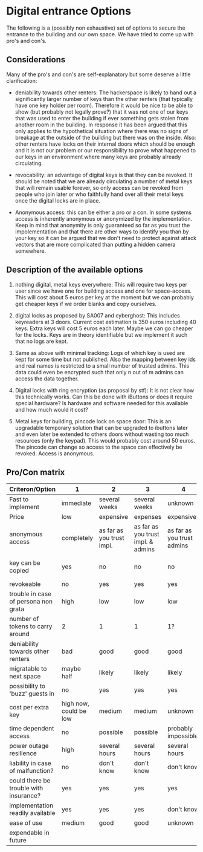 # Digital entrance Options

The following is a (possibly non exhaustive) set of options to secure the entrance to the building and our own space. We have tried to come up with pro's and con's.

## Considerations
Many of the pro's and con's are self-explanatory but some deserve a little clarification:

* deniability towards other renters:
The hackerspace is likely to hand out a significantly larger number of keys than the other renters (that typically have one key holder per room). Therefore it would be nice to be able to show (but probably not legally prove?) that it was not one of our keys that was used to enter the building if ever something gets stolen from another room in the building. In response it has been argued that this only applies to the hypothetical situation where there was no signs of breakage at the outside of the building but there was on the inside. Also: other renters have locks on their internal doors which should be enough and it is not our problem or our responsibility to prove what happened to our keys in an environment where many keys are probably already circulating.

* revocability:
an advantage of digital keys is that they can be revoked. It should be noted that we are already circulating a number of metal keys that will remain usable forever, so only access can be revoked from people who join later or who faithfully hand over all their metal keys once the digital locks are in place.

* Anonymous access:
this can be either a pro or a con. In some systems access is inherently anonymous or anonymized by the implementation. Keep in mind that anonymity is only guaranteed so far as you trust the impolementation and that there are other ways to identify you than by your key so it can be argued that we don't need to protect against attack vectors that are more complicated than putting a hidden camera somewhere.


## Description of the available options
1. nothing digital, metal keys everywhere:
This will require two keys per user since we have one for building access and one for space-access. This will cost about 5 euros per key at the moment but we can probably get cheaper keys if we order blanks and copy ourselves.

2. digital locks as proposed by SA007 and cyberghost:
This includes keyreaders at 3 doors. Current cost estimation is 350 euros including 40 keys. Extra keys will cost 5 euros each later. Maybe we can go cheaper for the locks. Keys are in theory identifiable but we implement it such that no logs are kept.

3. Same as above with minimal tracking:
Logs of which key is used are kept for some time but not published. Also the mapping between key ids and real names is restricted to a small number of trusted admins. This data could even be encrypted such that only n out of m admins can access the data together.

4. Digital locks with ring encryption (as proposal by stf):
It is not clear how this technically works. Can this be done with iButtons or does it require special hardware? Is hardware and software needed for this available and how much would it cost? 

5. Metal keys for building, pincode lock on space door:
This is an upgradable temporary solution that can be upgraded to ibuttons later and even later be extended to others doors without wasting too much resources (only the keypad). This would probably cost around 50 euros. The pincode can change so access to the space can effectively be revoked. Access is anonymous.


## Pro/Con matrix
| Criteron/Option | 1 | 2 | 3 | 4 | 5 |
|----|----|----|----|----|----|
| Fast to implement | immediate | several weeks | several weeks | unknown | few weeks |
| Price             | low       | expensive     | expenses      | expensive? | intermediate |
| anonymous access | completely | as far as you trust impl. | as far as you trust impl. & admins | as far as you trust admins | completely |
| key can be copied | yes | no | no | no | outside, and inside temporarily |
| revokeable | no | yes | yes | yes | only inside |
| trouble in case of persona non grata | high | low | low |low | medium |
| number of tokens to carry around | 2 | 1 | 1 | 1? | 1 |
| deniability towards other renters | bad | good | good | good | bad |
| migratable to next space | maybe half | likely | likely | likely | likely half |
| possibility to 'buzz' guests in | no | yes | yes | yes | no |
| cost per extra key | high now, could be low | medium | medium | unknown | low |
| time dependent access | no | possible | possible | probably impossible | no |
| power outage resilience | high | several hours | several hours | several hours | high |
| liability in case of malfunction? | no | don't know | don't know | don't know | no |
| could there be trouble with insurance? | yes | yes | yes | yes | yes |
| implementation readily available | yes |yes |yes | don't know | yes |
| ease of use | medium | good | good | unknown | medium |
| expendable in future |  |  |  |  | yes |
